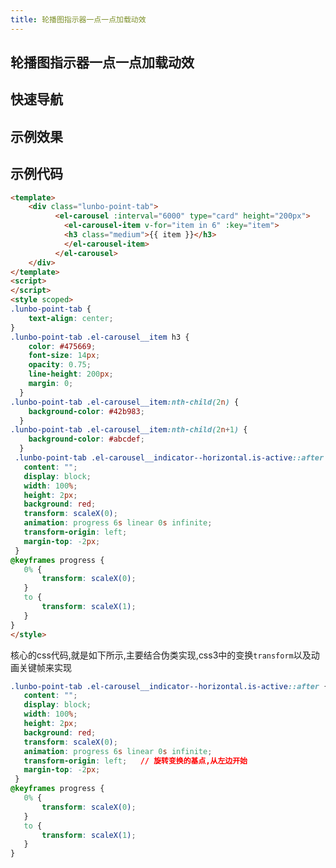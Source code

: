 ```yaml
---
title: 轮播图指示器一点一点加载动效
---
```


## 轮播图指示器一点一点加载动效

## 快速导航

<TOC />

## 示例效果

<template>
    <div class="lunbo-point-tab">
          <el-carousel :interval="6000" type="card" height="200px">
            <el-carousel-item v-for="item in 6" :key="item">
            <h3 class="medium">{{ item }}</h3>
            </el-carousel-item>
          </el-carousel>
    </div>
</template>
<script>
</script>
<style scoped>
.lunbo-point-tab {
    text-align: center;
}    
.lunbo-point-tab .el-carousel__item h3 {
    color: #475669;
    font-size: 14px;
    opacity: 0.75;
    line-height: 200px;
    margin: 0;
  }
.lunbo-point-tab .el-carousel__item:nth-child(2n) {
    background-color: #42b983;
  }
.lunbo-point-tab .el-carousel__item:nth-child(2n+1) {
    background-color: #abcdef;
  }   
 .lunbo-point-tab .el-carousel__indicator--horizontal.is-active::after {
   content: "";
   display: block;
   width: 100%;
   height: 2px;
   background: red;
   transform: scaleX(0);
   animation: progress 6s linear 0s infinite;
   transform-origin: center;
   margin-top: -2px;
 }
@keyframes progress {
   0% {
       transform: scaleX(0);
   }
   to {
       transform: scaleX(1);
   }
}
</style>

## 示例代码

```html
<template>
    <div class="lunbo-point-tab">
          <el-carousel :interval="6000" type="card" height="200px">
            <el-carousel-item v-for="item in 6" :key="item">
            <h3 class="medium">{{ item }}</h3>
            </el-carousel-item>
          </el-carousel>
    </div>
</template>
<script>
</script>
<style scoped>
.lunbo-point-tab {
    text-align: center;
}    
.lunbo-point-tab .el-carousel__item h3 {
    color: #475669;
    font-size: 14px;
    opacity: 0.75;
    line-height: 200px;
    margin: 0;
  }
.lunbo-point-tab .el-carousel__item:nth-child(2n) {
    background-color: #42b983;
  }
.lunbo-point-tab .el-carousel__item:nth-child(2n+1) {
    background-color: #abcdef;
  }   
 .lunbo-point-tab .el-carousel__indicator--horizontal.is-active::after {
   content: "";
   display: block;
   width: 100%;
   height: 2px;
   background: red;
   transform: scaleX(0);
   animation: progress 6s linear 0s infinite;
   transform-origin: left;
   margin-top: -2px;
 }
@keyframes progress {
   0% {
       transform: scaleX(0);
   }
   to {
       transform: scaleX(1);
   }
}
</style>
```
核心的css代码,就是如下所示,主要结合伪类实现,css3中的变换`transform`以及动画关键帧来实现
```css
.lunbo-point-tab .el-carousel__indicator--horizontal.is-active::after {
   content: "";
   display: block;
   width: 100%;
   height: 2px;
   background: red;
   transform: scaleX(0);
   animation: progress 6s linear 0s infinite;
   transform-origin: left;   // 旋转变换的基点,从左边开始
   margin-top: -2px;
 }
@keyframes progress {
   0% {
       transform: scaleX(0);
   }
   to {
       transform: scaleX(1);
   }
}
```


<footer-FooterLink :isShareLink="false" :isDaShang="true" />
<footer-FeedBack />
